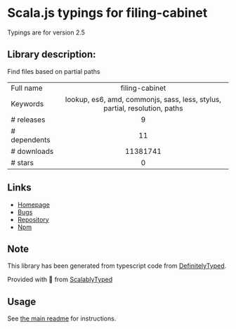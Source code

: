 
# Scala.js typings for filing-cabinet

Typings are for version 2.5

## Library description:
Find files based on partial paths

|                    |                 |
| ------------------ | :-------------: |
| Full name          | filing-cabinet |
| Keywords           | lookup, es6, amd, commonjs, sass, less, stylus, partial, resolution, paths |
| # releases         | 9 |
| # dependents       | 11 |
| # downloads        | 11381741 |
| # stars            | 0 |

## Links
- [Homepage](https://github.com/mrjoelkemp/node-filing-cabinet)
- [Bugs](https://github.com/mrjoelkemp/node-filing-cabinet/issues)
- [Repository](https://github.com/mrjoelkemp/node-filing-cabinet)
- [Npm](https://www.npmjs.com/package/filing-cabinet)
    


## Note
This library has been generated from typescript code from [DefinitelyTyped](https://definitelytyped.org).

Provided with :purple_heart: from [ScalablyTyped](https://github.com/oyvindberg/ScalablyTyped)

## Usage
See [the main readme](../../readme.md) for instructions.


